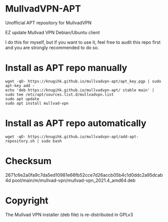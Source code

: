 # MullvadVPN-APT
Unofficial APT repository for MullvadVPN 

EZ update Mullvad VPN Debian/Ubuntu client

I do this for myself, but if you want to use it, feel free to audit this repo first and you are strongly recommended to do so.

# Install as APT repo manually
```shell
wget -qO- https://knugihk.github.io/mullvadvpn-apt/apt_key.pgp | sudo apt-key add -
echo 'deb https://knugihk.github.io/mullvadvpn-apt/ stable main' | sudo tee /etc/apt/sources.list.d/mullvadvpn.list
sudo apt update
sudo apt install mullvad-vpn
```

# Install as APT repo automatically
```shell
wget -qO- https://knugihk.github.io/mullvadvpn-apt/add-apt-repository.sh | sudo bash
```

# Checksum
2671c6e2a0fa9c7da5ed10981e66fb52cce7d26accb05b4c1d0ddc2a95dcab4d  pool/main/m/mullvad-vpn/mullvad-vpn_2021.4_amd64.deb

# Copyright
The Mullvad VPN installer (deb file) is re-distributed in GPLv3
